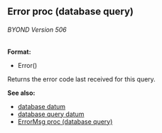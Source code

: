 ## Error proc (database query) 
###### BYOND Version 506

**Format:**
+   Error()


Returns the error code last received for this query.

**See also:**
+   [database datum](/ref/database.md) 
+   [database query datum](/ref/database/query.md) 
+   [ErrorMsg proc (database query)](/ref/database/query/proc/ErrorMsg.md) <!-- -->